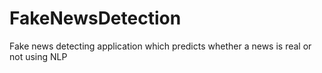 # FakeNewsDetection
Fake news detecting application which predicts whether a news is real or not using NLP
